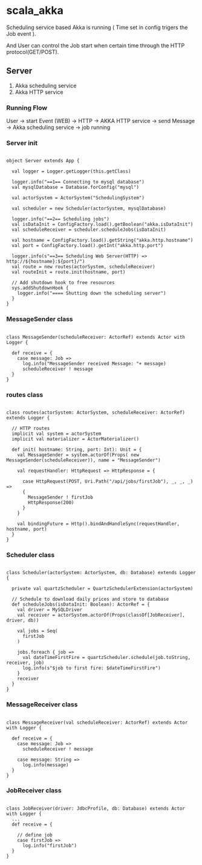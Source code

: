 # scala_akka

Scheduling service based Akka is running ( Time set in config trigers the Job event ).

And User can control the Job start when certain time through the HTTP protocol(GET/POST).


## Server
1. Akka scheduling service
2. Akka HTTP service

### Running Flow
User -> start Event (WEB) -> HTTP -> AKKA HTTP service -> send Message -> Akka scheduling service -> job running

### Server init
<pre><code>
object Server extends App {

  val logger = Logger.getLogger(this.getClass)

  logger.info("==1== Connecting to mysql database")
  val mysqlDatabase = Database.forConfig("mysql")

  val actorSystem = ActorSystem("SchedulingSystem")

  val scheduler = new Scheduler(actorSystem, mysqlDatabase)

  logger.info("==2== Scheduling jobs")
  val isDataInit = ConfigFactory.load().getBoolean("akka.isDataInit")
  val scheduleReceiver = scheduler.scheduleJobs(isDataInit)

  val hostname = ConfigFactory.load().getString("akka.http.hostname")
  val port = ConfigFactory.load().getInt("akka.http.port")

  logger.info(s"==3== Scheduling Web Server(HTTP) => http://${hostname}:${port}/")
  val route = new routes(actorSystem, scheduleReceiver)
  val routeInit = route.init(hostname, port)

  // Add shutdown hook to free resources
  sys.addShutdownHook {
    logger.info("==== Shutting down the scheduling server")
  }
}
</code></pre>

### MessageSender class
<pre><code>
class MessageSender(scheduleReceiver: ActorRef) extends Actor with Logger {

  def receive = {
    case message: Job =>
      log.info("MessageSender received Message: "+ message)
      scheduleReceiver ! message
  }
}
</code></pre>

### routes class
<pre><code>
class routes(actorSystem: ActorSystem, scheduleReceiver: ActorRef) extends Logger {
  
  // HTTP routes
  implicit val system = actorSystem
  implicit val materializer = ActorMaterializer()

  def init( hostname: String, port: Int): Unit = {
    val MessageSender = system.actorOf(Props( new MessageSender(scheduleReceiver)), name = "MessageSender")

    val requestHandler: HttpRequest => HttpResponse = {

      case HttpRequest(POST, Uri.Path("/api/jobs/firstJob"), _, _, _) =>
      {
        MessageSender ! firstJob
        HttpResponse(200)
      }
    }

    val bindingFuture = Http().bindAndHandleSync(requestHandler, hostname, port)
  }
}
</code></pre>

### Scheduler class
<pre><code>
class Scheduler(actorSystem: ActorSystem, db: Database) extends Logger {

  private val quartzScheduler = QuartzSchedulerExtension(actorSystem)

  // Schedule to download daily prices and store to database
  def scheduleJobs(isDataInit: Boolean): ActorRef = {
    val driver = MySQLDriver
    val receiver = actorSystem.actorOf(Props(classOf[JobReceiver], driver, db))

    val jobs = Seq(
      firstJob
    )

    jobs.foreach { job =>
      val dateTimeFirstFire = quartzScheduler.schedule(job.toString, receiver, job)
      log.info(s"$job to first fire: $dateTimeFirstFire")
    }
    receiver
  }
}
</code></pre>

### MessageReceiver class
<pre><code>
class MessageReceiver(val scheduleReceiver: ActorRef) extends Actor with Logger {

  def receive = {
    case message: Job =>
      scheduleReceiver ! message
      
    case message: String =>
      log.info(message)
  }
}
</code></pre>

### JobReceiver class
<pre><code>
class JobReceiver(driver: JdbcProfile, db: Database) extends Actor with Logger {
  ...
  def receive = {

    // define job
    case firstJob =>
      log.info("firstJob")
  }
}
</code></pre>
